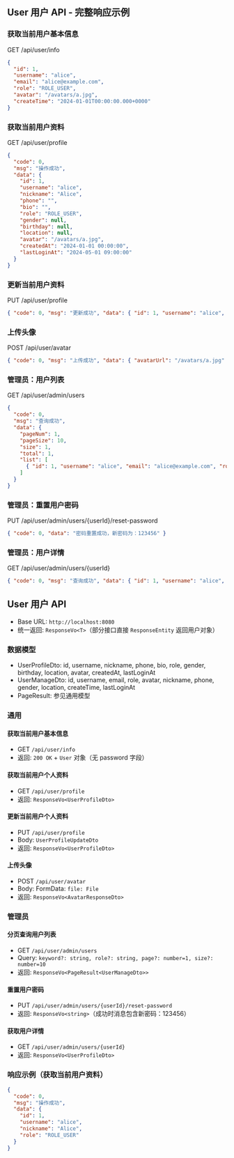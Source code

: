 ## User 用户 API - 完整响应示例

### 获取当前用户基本信息
GET /api/user/info
```json
{
  "id": 1,
  "username": "alice",
  "email": "alice@example.com",
  "role": "ROLE_USER",
  "avatar": "/avatars/a.jpg",
  "createTime": "2024-01-01T00:00:00.000+0000"
}
```

### 获取当前用户资料
GET /api/user/profile
```json
{
  "code": 0,
  "msg": "操作成功",
  "data": {
    "id": 1,
    "username": "alice",
    "nickname": "Alice",
    "phone": "",
    "bio": "",
    "role": "ROLE_USER",
    "gender": null,
    "birthday": null,
    "location": null,
    "avatar": "/avatars/a.jpg",
    "createdAt": "2024-01-01 00:00:00",
    "lastLoginAt": "2024-05-01 09:00:00"
  }
}
```

### 更新当前用户资料
PUT /api/user/profile
```json
{ "code": 0, "msg": "更新成功", "data": { "id": 1, "username": "alice", "nickname": "Alice" } }
```

### 上传头像
POST /api/user/avatar
```json
{ "code": 0, "msg": "上传成功", "data": { "avatarUrl": "/avatars/a.jpg" } }
```

### 管理员：用户列表
GET /api/user/admin/users
```json
{
  "code": 0,
  "msg": "查询成功",
  "data": {
    "pageNum": 1,
    "pageSize": 10,
    "size": 1,
    "total": 1,
    "list": [
      { "id": 1, "username": "alice", "email": "alice@example.com", "role": "ROLE_USER", "avatar": "/avatars/a.jpg", "nickname": "Alice" }
    ]
  }
}
```

### 管理员：重置用户密码
PUT /api/user/admin/users/{userId}/reset-password
```json
{ "code": 0, "data": "密码重置成功，新密码为：123456" }
```

### 管理员：用户详情
GET /api/user/admin/users/{userId}
```json
{ "code": 0, "msg": "查询成功", "data": { "id": 1, "username": "alice", "nickname": "Alice", "role": "ROLE_USER" } }
```

## User 用户 API

- Base URL: `http://localhost:8080`
- 统一返回: `ResponseVo<T>`（部分接口直接 `ResponseEntity` 返回用户对象）

### 数据模型
- UserProfileDto: id, username, nickname, phone, bio, role, gender, birthday, location, avatar, createdAt, lastLoginAt
- UserManageDto: id, username, email, role, avatar, nickname, phone, gender, location, createTime, lastLoginAt
- PageResult<T>: 参见通用模型

### 通用

#### 获取当前用户基本信息
- GET `/api/user/info`
- 返回: `200 OK` + `User` 对象（无 password 字段）

#### 获取当前用户个人资料
- GET `/api/user/profile`
- 返回: `ResponseVo<UserProfileDto>`

#### 更新当前用户个人资料
- PUT `/api/user/profile`
- Body: `UserProfileUpdateDto`
- 返回: `ResponseVo<UserProfileDto>`

#### 上传头像
- POST `/api/user/avatar`
- Body: FormData: `file: File`
- 返回: `ResponseVo<AvatarResponseDto>`

### 管理员

#### 分页查询用户列表
- GET `/api/user/admin/users`
- Query: `keyword?: string, role?: string, page?: number=1, size?: number=10`
- 返回: `ResponseVo<PageResult<UserManageDto>>`

#### 重置用户密码
- PUT `/api/user/admin/users/{userId}/reset-password`
- 返回: `ResponseVo<string>`（成功时消息包含新密码：123456）

#### 获取用户详情
- GET `/api/user/admin/users/{userId}`
- 返回: `ResponseVo<UserProfileDto>`

### 响应示例（获取当前用户资料）
```json
{
  "code": 0,
  "msg": "操作成功",
  "data": {
    "id": 1,
    "username": "alice",
    "nickname": "Alice",
    "role": "ROLE_USER"
  }
}
```

